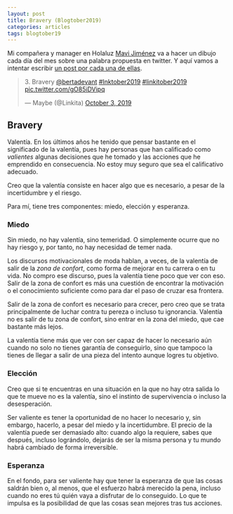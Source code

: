 ```yaml
---
layout: post
title: Bravery (Blogtober2019)
categories: articles
tags: blogtober19
---
```


Mi compañera y manager en Holaluz [Mavi Jiménez](https://twitter.com/Linkita) va a hacer un dibujo cada día del mes sobre una palabra propuesta en twitter. Y aquí vamos a intentar escribir [un post por cada una de ellas](https://franiglesias.github.io/blogtober19-status/).

<blockquote class="twitter-tweet" data-conversation="none" data-theme="dark"><p lang="en" dir="ltr">3. Bravery <a href="https://twitter.com/bertadevant?ref_src=twsrc%5Etfw">@bertadevant</a> <a href="https://twitter.com/hashtag/Inktober2019?src=hash&amp;ref_src=twsrc%5Etfw">#Inktober2019</a> <a href="https://twitter.com/hashtag/linkitober2019?src=hash&amp;ref_src=twsrc%5Etfw">#linkitober2019</a> <a href="https://t.co/gO85iDVipq">pic.twitter.com/gO85iDVipq</a></p>&mdash; Maybe (@Linkita) <a href="https://twitter.com/Linkita/status/1179857193518223361?ref_src=twsrc%5Etfw">October 3, 2019</a></blockquote> <script async src="https://platform.twitter.com/widgets.js" charset="utf-8"></script>

## Bravery

Valentía. En los últimos años he tenido que pensar bastante en el significado de la valentía, pues hay personas que han calificado como *valientes* algunas decisiones que he tomado y las acciones que he emprendido en consecuencia. No estoy muy seguro que sea el calificativo adecuado.

Creo que la valentía consiste en hacer algo que es necesario, a pesar de la incertidumbre y el riesgo.

Para mí, tiene tres componentes: miedo, elección y esperanza.

### Miedo

Sin miedo, no hay valentía, sino temeridad. O simplemente ocurre que no hay riesgo y, por tanto, no hay necesidad de temer nada.

Los discursos motivacionales de moda hablan, a veces, de la valentía de salir de la *zona de confort*, como forma de mejorar en tu carrera o en tu vida. No compro ese discurso, pues la valentía tiene poco que ver con eso. Salir de la zona de confort es más una cuestión de encontrar la motivación o el conocimiento suficiente como para dar el paso de cruzar esa frontera.

Salir de la zona de confort es necesario para crecer, pero creo que se trata principalmente de luchar contra tu pereza o incluso tu ignorancia. Valentía no es salir de tu zona de confort, sino entrar en la zona del miedo, que cae bastante más lejos.

La valentía tiene más que ver con ser capaz de hacer lo necesario aún cuando no solo no tienes garantía de conseguirlo, sino que tampoco la tienes de llegar a salir de una pieza del intento aunque logres tu objetivo.

### Elección

Creo que si te encuentras en una situación en la que no hay otra salida lo que te mueve no es la valentía, sino el instinto de supervivencia o incluso la desesperación.

Ser valiente es tener la oportunidad de no hacer lo necesario y, sin embargo, hacerlo, a pesar del miedo y la incertidumbre. El precio de la valentía puede ser demasiado alto: cuando algo la requiere, sabes que después, incluso lográndolo, dejarás de ser la misma persona y tu mundo habrá cambiado de forma irreversible.

### Esperanza

En el fondo, para ser valiente hay que tener la esperanza de que las cosas saldrán bien o, al menos, que el esfuerzo habrá merecido la pena, incluso cuando no eres tú quién vaya a disfrutar de lo conseguido. Lo que te impulsa es la posibilidad de que las cosas sean mejores tras tus acciones.
